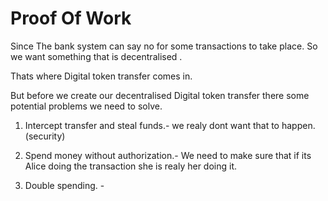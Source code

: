 # Proof Of Work
Since The bank system can say no for some transactions to take place. So we want something that is decentralised .

Thats where Digital token transfer comes in.

But before we create our decentralised Digital token transfer there some potential problems  we need to solve.

1. Intercept transfer and steal funds.- we realy dont want that to happen.(security)

2. Spend money without authorization.- We need to make sure that if its Alice doing the transaction she is realy her doing it.

3. Double spending. -   